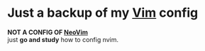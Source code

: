 # Just a backup of my [Vim](https://github.com/vim/vim) config
**NOT A CONFIG OF [NeoVim](https://github.com/neovim/neovim)**  
just **go and study** how to config nvim.

